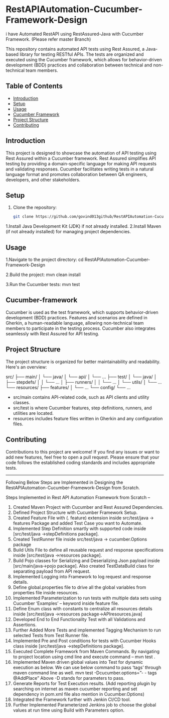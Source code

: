 # RestAPIAutomation-Cucumber-Framework-Design

i have Automated RestAPI using RestAssured-Java with Cucumber Framework. (Please refer master Branch)

This repository contains automated API tests using Rest Assured, a Java-based library for testing RESTful APIs. 
The tests are organized and executed using the Cucumber framework, which allows for behavior-driven development (BDD) practices and collaboration between technical and non-technical team members.

## Table of Contents

- [Introduction](#introduction)
- [Setup](#setup)
- [Usage](#usage)
- [Cucumber Framework](#cucumber-framework)
- [Project Structure](#project-structure)
- [Contributing](#contributing)

## Introduction

This project is designed to showcase the automation of API testing using Rest Assured within a Cucumber framework. Rest Assured simplifies API testing by providing a domain-specific language for making API requests and validating responses. 
Cucumber facilitates writing tests in a natural language format and promotes collaboration between QA engineers, developers, and other stakeholders.

## Setup

1. Clone the repository:

   ```bash
   git clone https://github.com/govind013github/RestAPIAutomation-Cucumber-Framework-Design.git

1.Install Java Development Kit (JDK) if not already installed.
2.Install Maven (if not already installed) for managing project dependencies.

## Usage
1.Navigate to the project directory:
cd RestAPIAutomation-Cucumber-Framework-Design

2.Build the project:
mvn clean install

3.Run the Cucumber tests:
mvn test

## Cucumber-framework
Cucumber is used as the test framework, which supports behavior-driven development (BDD) practices. Features and scenarios are defined in Gherkin, a human-readable language, allowing non-technical team members to participate in the testing process. Cucumber also integrates seamlessly with Rest Assured for API testing.

## Project Structure
The project structure is organized for better maintainability and readability. Here's an overview:




src/
├── main/
│   └── java/
│       └── api/
│           └── ...
├── test/
│   └── java/
│       ├── stepdefs/
│       │   └── ...
│       ├── runners/
│       │   └── ...
│       └── utils/
│           └── ...
└── resources/
    ├── features/
    │   └── ...
    └── config/
        └── ...





        
- src/main contains API-related code, such as API clients and utility classes.
- src/test is where Cucumber features, step definitions, runners, and utilities are located.
- resources includes feature files written in Gherkin and any configuration files.


## Contributing
Contributions to this project are welcome! If you find any issues or want to add new features, feel free to open a pull request. Please ensure that your code follows the established coding standards and includes appropriate tests.

--------------------------------------------------------------------------------------------------------------------------------------------------------------------------------------------------------------------------------------
Following Below Steps are Implemented in Designing the RestAPIAutomation-Cucumber-Framework-Design from Scratch.

Steps Implemented in Rest API Automation Framework from Scratch – 

1.	Created Maven Project with Cucumber and Rest Assured Dependencies.
2.	Defined Project Structure with Cucumber Framework Setup.
3.	Created Feature File with (. feature) extension inside src/test/java -> features Package and added Test Case you want to Automate.
4.	Implemented Step Definition smartly with supported code inside 
[src/test/java ->stepDefinitions package].
5.	Created TestRunner file inside src/test/java -> cucumber.Options package
6.	Build Utils File to define all reusable request and response specifications inside
[src/test/java ->resources package].
7.	Build Pojo classes for Serializing and Deserializing Json payload inside 
[src/main/java->pojo package]. 
Also created TestDataBuild class for separating payload from API request.
8.	Implemented Logging into Framework to log request and response details.
9.	Define global.properties file to drive all the global variables from properties file 
inside resources.
10.	Implemented Parameterization to run tests with multiple data sets using Cucumber
‘Examples’ – keyword inside feature file.
11.	Define Enum class with constants to centralize all resources details inside [src/test/java ->resources package->APIresources.java]
12.	Developed End to End Functionality Test with all Validations and Assertions.
13.	 Further Added More Tests and implemented Tagging Mechanism to run selected Tests from Test Runner file.
14.	Implemented Pre and Post conditions for tests with Cucumber Hooks class inside
[src/test/java ->stepDefinitions package].
15.	Executed Complete Framework from Maven Commands. By navigating to project location using cmd line and execute command – mvn test .
16.	Implemented Maven driven global values into Test for dynamic execution as below.
We can use below command to pass ‘tags’ through maven command line as well.
mvn test -Dcucumber.options=”- - tags @AddPlace”
Above -D stands for parameters to pass.
17.	Generate Reports for Test Execution results. (Add reporting plugin by searching on internet as maven cucumber reporting and set dependency in pom.xml file also mention in Cucumber.Options)
18.	Integrated the Framework further with Jenkin CI/CD tool.
19.	Further Implemented Parameterized Jenkins job to choose the global values at run time using Build with Parameters option.






